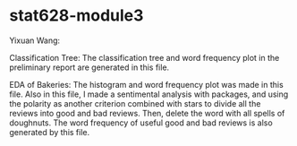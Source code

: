 # stat628-module3

Yixuan Wang:

Classification Tree: The classification tree and word frequency plot in the preliminary report are generated in this file.

EDA of Bakeries: The histogram and word frequency plot was made in this file. Also in this file, I made a sentimental analysis with packages, and using the polarity as another criterion combined with stars to divide all the reviews into good and bad reviews. Then, delete the word with all spells of doughnuts. The word frequency of useful good and bad reviews is also generated by this file.
